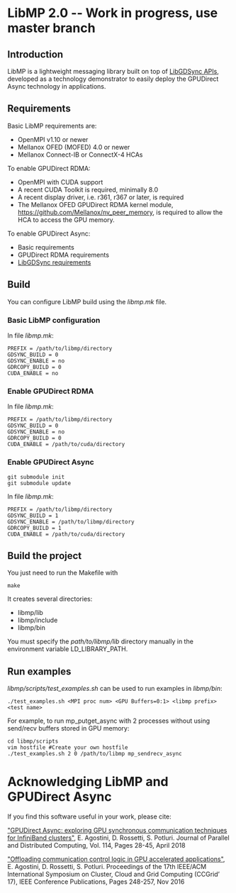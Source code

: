 # LibMP 2.0 -- Work in progress, use master branch

## Introduction

LibMP is a lightweight messaging library built on top of [LibGDSync APIs](https://github.com/gpudirect/libgdsync), developed as a technology demonstrator to easily deploy the GPUDirect Async technology in applications.

## Requirements

Basic LibMP requirements are:
- OpenMPI v1.10 or newer
- Mellanox OFED (MOFED) 4.0 or newer 
- Mellanox Connect-IB or ConnectX-4 HCAs

To enable GPUDirect RDMA:
- OpenMPI with CUDA support
- A recent CUDA Toolkit is required, minimally 8.0
- A recent display driver, i.e. r361, r367 or later, is required
- The Mellanox OFED GPUDirect RDMA kernel module, https://github.com/Mellanox/nv_peer_memory, is required to allow the HCA to access the GPU memory.

To enable GPUDirect Async:
- Basic requirements
- GPUDirect RDMA requirements
- [LibGDSync requirements](https://github.com/gpudirect/libgdsync#requirements)

## Build

You can configure LibMP build using the *libmp.mk* file.

### Basic LibMP configuration

In file *libmp.mk*:
```
PREFIX = /path/to/libmp/directory
GDSYNC_BUILD = 0
GDSYNC_ENABLE = no
GDRCOPY_BUILD = 0
CUDA_ENABLE = no
```

### Enable GPUDirect RDMA

In file *libmp.mk*:
```
PREFIX = /path/to/libmp/directory
GDSYNC_BUILD = 0
GDSYNC_ENABLE = no
GDRCOPY_BUILD = 0
CUDA_ENABLE = /path/to/cuda/directory
```

### Enable GPUDirect Async

```
git submodule init
git submodule update
```

In file *libmp.mk*:
```
PREFIX = /path/to/libmp/directory
GDSYNC_BUILD = 1
GDSYNC_ENABLE = /path/to/libmp/directory
GDRCOPY_BUILD = 1
CUDA_ENABLE = /path/to/cuda/directory
```

## Build the project


You just need to run the Makefile with 
```
make
```

It creates several directories:
- libmp/lib
- libmp/include
- libmp/bin

You must specify the *path/to/libmp/lib* directory manually in the environment variable LD_LIBRARY_PATH.

## Run examples

*libmp/scripts/test_examples.sh* can be used to run examples in *libmp/bin*:
```
./test_examples.sh <MPI proc num> <GPU Buffers=0:1> <libmp prefix> <test name>
```

For example, to run mp_putget_async with 2 processes without using send/recv buffers stored in GPU memory:

```
cd libmp/scripts
vim hostfile #Create your own hostfile
./test_examples.sh 2 0 /path/to/libmp mp_sendrecv_async
```

# Acknowledging LibMP and GPUDirect Async

If you find this software useful in your work, please cite:

["GPUDirect Async: exploring GPU synchronous communication techniques for InfiniBand clusters"](https://www.sciencedirect.com/science/article/pii/S0743731517303386), E. Agostini, D. Rossetti, S. Potluri. Journal of Parallel and Distributed Computing, Vol. 114, Pages 28-45, April 2018

["Offloading communication control logic in GPU accelerated applications"](http://ieeexplore.ieee.org/document/7973709), E. Agostini, D. Rossetti, S. Potluri. Proceedings of the 17th IEEE/ACM International Symposium on Cluster, Cloud and Grid Computing (CCGrid’ 17), IEEE Conference Publications, Pages 248-257, Nov 2016
